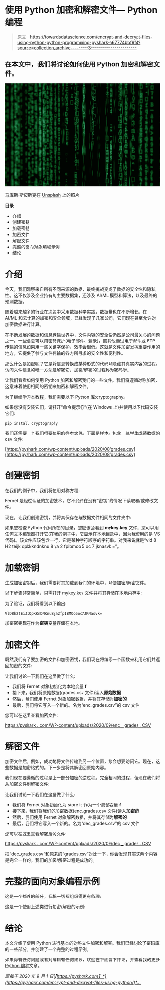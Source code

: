 # 使用 Python 加密和解密文件— Python 编程

> 原文：<https://towardsdatascience.com/encrypt-and-decrypt-files-using-python-python-programming-pyshark-a67774bbf9f4?source=collection_archive---------3----------------------->

## 在本文中，我们将讨论如何使用 Python 加密和解密文件。

![](img/ef2e654dc56e959d12004e0160516c5c.png)

马库斯·斯皮斯克在 [Unsplash](https://unsplash.com/s/photos/encrypt?utm_source=unsplash&utm_medium=referral&utm_content=creditCopyText) 上的照片

**目录**

*   介绍
*   创建密钥
*   加载密钥
*   加密文件
*   解密文件
*   完整的面向对象编程示例
*   结论

# 介绍

今天，我们观察来自所有不同来源的数据，最终挑战变成了数据的安全性和隐私性。这不仅涉及企业持有的主要数据集，还涉及 AI/ML 模型和算法，以及最终的预测数据。

随着越来越多的行业在决策中采用数据科学实践，数据量也在不断增长。在 AI/ML 和云计算的加密和安全领域，已经发现了几家公司，它们现在甚至允许对加密数据进行计算。

在不断发展的数据和信息传输世界中，文件内容的安全性仍然是公司最关心的问题之一。一些信息可以用密码保护(电子邮件、登录)，而其他通过电子邮件或 FTP 传输的信息如果用一些关键字保护，效率会很低。这就是文件加密发挥重要作用的地方，它提供了参与文件传输的各方所寻求的安全性和便利性。

那么什么是加密呢？它是将信息转换成某种形式的代码以隐藏其真实内容的过程。访问文件信息的唯一方法是解密它。加密/解密的过程称为密码学。

让我们看看如何使用 Python 加密和解密我们的一些文件。我们将遵循对称加密，这意味着使用相同的密钥来加密和解密文件。

为了继续学习本教程，我们需要以下 Python 库:cryptography。

如果您没有安装它们，请打开“命令提示符”(在 Windows 上)并使用以下代码安装它们:

```
pip install cryptography
```

我们还需要一个我们将要使用的样本文件。下面是样本。包含一些学生成绩数据的 csv 文件:

[https://pyshark.com/wp-content/uploads/2020/08/grades.csv](https://pyshark.com/wp-content/uploads/2020/08/grades.csv)

# 创建密钥

在我们的例子中，我们将使用对称方程:

Fernet 是经过认证的加密技术，它不允许在没有“密钥”的情况下读取和/或修改文件。

现在，让我们创建密钥，并将其保存在与数据文件相同的文件夹中:

如果您检查 Python 代码所在的目录，您应该会看到 **mykey.key** 文件。您可以用任何文本编辑器打开它(在我的例子中，它显示在本地目录中，因为我使用的是 VS 代码)。该文件应该包含一行，它是某种字符顺序的字符串。对我来说就是“vld 8 H2 teijk qpkkkndnknu 8 ya 2 fpibmoo 5 oc 7 jknasvk =”。

# 加载密钥

生成加密密钥后，我们需要将其加载到我们的环境中，以便加密/解密文件。

以下步骤非常简单，只需打开 mykey.key 文件并将其存储在本地内存中:

为了验证，我们将看到以下输出:

```
VlD8h2tEiJkQpKKnDNKnu8ya2fpIBMOo5oc7JKNasvk=
```

加密密钥现在作为**密钥**变量存储在本地。

# 加密文件

既然我们有了要加密的文件和加密密钥，我们现在将编写一个函数来利用它们并返回加密的文件:

让我们讨论一下我们在这里做了什么:

*   我们将 Fernet 对象初始化为本地变量 **f**
*   接下来，我们将原始数据(grades.csv 文件)读入**原始数据**
*   然后，我们使用 Fernet 对象加密数据，并将其存储为**加密的**
*   最后，我们将它写入一个新的。名为“enc_grades.csv”的 csv 文件

您可以在这里查看加密文件:

[https://pyshark . com/WP-content/uploads/2020/09/enc _ grades . CSV](https://pyshark.com/wp-content/uploads/2020/09/enc_grades.csv)

# 解密文件

加密文件后，例如，成功地将文件传输到另一个位置，您会想要访问它。现在，这些数据是加密格式的。下一步是将其解密回原始内容。

我们现在要遵循的过程是上一部分加密的逆过程。完全相同的过程，但现在我们将从加密文件到解密文件:

让我们讨论一下我们在这里做了什么:

*   我们将 Fernet 对象初始化为 store is 作为一个局部变量 **f**
*   接下来，我们将我们的加密数据(enc_grades.csv 文件)读入**加密的**
*   然后，我们使用 Fernet 对象解密数据，并将其存储为**解密的**
*   最后，我们将它写入一个新的。名为“dec_grades.csv”的 csv 文件

您可以在这里查看解密后的文件:

[https://pyshark . com/WP-content/uploads/2020/09/dec _ grades . CSV](https://pyshark.com/wp-content/uploads/2020/09/dec_grades.csv)

把“dec_grades.csv”和原来的“grades.csv”对比一下，你会发现其实这两个内容是完全一样的。我们的加密/解密过程是成功的。

# 完整的面向对象编程示例

这是一个额外的部分，我把一切都组织得更有条理:

这是一个使用上述类进行加密/解密的示例:

# 结论

本文介绍了使用 Python 进行基本的对称文件加密和解密。我们已经讨论了密码库的一些部分，并创建了一个完整的过程示例。

如果你有任何问题或者对编辑有任何建议，欢迎在下面留下评论，并查看我的更多 [Python 编程](https://pyshark.com/category/python-programming/)文章。

*原载于 2020 年 9 月 1 日*[*【https://pyshark.com】*](https://pyshark.com/encrypt-and-decrypt-files-using-python/)*。*